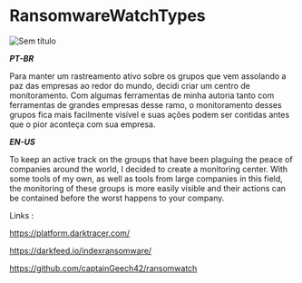 # RansomwareWatchTypes

![Sem título](https://user-images.githubusercontent.com/58004682/153607580-6f5f3970-3ce7-482b-82e4-a50412216400.png)

___PT-BR___

Para manter um rastreamento ativo sobre os grupos que vem assolando a paz das empresas ao redor do mundo, decidi criar um centro de monitoramento. Com algumas ferramentas de minha autoria tanto com ferramentas de grandes empresas desse ramo, o monitoramento desses grupos fica mais facilmente visível e suas ações podem ser contidas antes que o pior aconteça com sua empresa.


___EN-US___

To keep an active track on the groups that have been plaguing the peace of companies around the world, I decided to create a monitoring center. With some tools of my own, as well as tools from large companies in this field, the monitoring of these groups is more easily visible and their actions can be contained before the worst happens to your company.

Links :   

  https://platform.darktracer.com/     
  
  https://darkfeed.io/indexransomware/ 
  
  https://github.com/captainGeech42/ransomwatch
